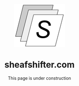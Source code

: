 <div style="text-align:center">
<img src="images/S-Shift.png" alt="sheafshifter logo">
<h1>sheafshifter.com</h1>
<p>This page is under construction</p>
</div>
